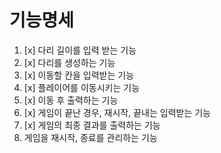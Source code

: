 # 기능명세

1. [x] 다리 길이를 입력 받는 기능
2. [x] 다리를 생성하는 기능
3. [x] 이동할 칸을 입력받는 기능
4. [x] 플레이어를 이동시키는 기능
5. [x] 이동 후 출력하는 기능
6. [x] 게임이 끝난 경우, 재시작, 끝내는 입력받는 기능
7. [x] 게임의 최종 결과를 출력하는 기능
8. 게임을 재시작, 종료를 관리하는 기능
